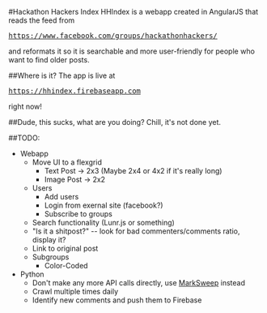 #Hackathon Hackers Index
HHIndex is a webapp created in AngularJS that reads the feed from <pre>https://www.facebook.com/groups/hackathonhackers/</pre> and reformats it so it is searchable and more user-friendly for people who want to find older posts.

##Where is it?
The app is live at <pre>https://hhindex.firebaseapp.com</pre> right now!

##Dude, this sucks, what are you doing?
Chill, it's not done yet. 

##TODO:
- Webapp
    - Move UI to a flexgrid    
        - Text Post -> 2x3 (Maybe 2x4 or 4x2 if it's really long)
        - Image Post -> 2x2
    - Users
        - Add users
        - Login from exernal site (facebook?)
        - Subscribe to groups
    - Search functionality (Lunr.js or something)
    - "Is it a shitpost?" -- look for bad commenters/comments ratio, display it?
    - Link to original post  
    - Subgroups
        - Color-Coded
- Python 
    - Don't make any more API calls directly, use [MarkSweep](https://github.com/jxnl/fbmarkandsweep/tree/facebookdao) instead
    - Crawl multiple times daily
    - Identify new comments and push them to Firebase